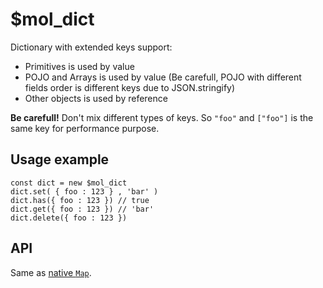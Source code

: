 # $mol_dict

Dictionary with extended keys support:

- Primitives is used by value
- POJO and Arrays is used by value (Be carefull, POJO with different fields order is different keys due to JSON.stringify)
- Other objects is used by reference

**Be carefull!** Don't mix different types of keys. So `"foo"` and `["foo"]` is the same key for performance purpose.

## Usage example

```
const dict = new $mol_dict
dict.set( { foo : 123 } , 'bar' )
dict.has({ foo : 123 }) // true
dict.get({ foo : 123 }) // 'bar'
dict.delete({ foo : 123 })
```

## API

Same as [native `Map`](https://developer.mozilla.org/en-US/docs/Web/JavaScript/Reference/Global_Objects/Map).
